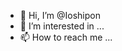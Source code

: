 - 👋 Hi, I’m @Ioshipon
- 👀 I’m interested in ...
- 📫 How to reach me ...

<!---
Ioshipon/Ioshipon is a ✨ special ✨ repository because its `README.md` (this file) appears on your GitHub profile.
You can click the Preview link to take a look at your changes.
--->
